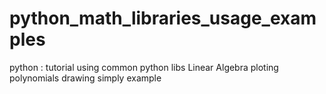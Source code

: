 # python_math_libraries_usage_examples
python : tutorial using common python libs
Linear Algebra 
ploting
polynomials
drawing
simply example



[rhc]:https://htmlpreview.github.io/?https://github.com/Daodavid93/python_math_libraries_usage_examples/blob/master/html/linear_algebra_tutorial.html



